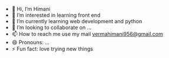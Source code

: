 - 👋 Hi, I’m Himani 
- 👀 I’m interested in learning front end 
- 🌱 I’m currently learning web development and python
- 💞️ I’m looking to collaborate on ...
- 📫 How to reach me use my mail vermahimani956@gmail.com
- 😄 Pronouns: ...
- ⚡ Fun fact: love trying new things

<!---
vermahima/vermahima is a ✨ special ✨ repository because its `README.md` (this file) appears on your GitHub profile.
You can click the Preview link to take a look at your changes.
--->

